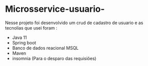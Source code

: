 # Microsservice-usuario-
Nesse projeto foi desenvolvido um crud de cadastro de usuario e as tecnolias que usei foram :
- Java 11
- Spring boot
- Banco de dados reacional MSQL
- Maven 
- insomnia (Para o desparo das requisiões) 
